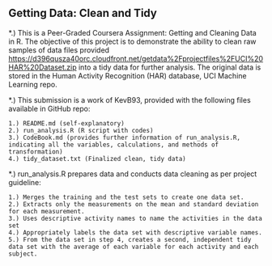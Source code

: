 ## Getting Data: Clean and Tidy


*.) This is a Peer-Graded Coursera Assignment: Getting and Cleaning Data in R. The objective of this project is to demonstrate the ability to clean raw samples of data files provided <source> <https://d396qusza40orc.cloudfront.net/getdata%2Fprojectfiles%2FUCI%20HAR%20Dataset.zip> into a tidy data for further analysis. The original data is stored in the Human Activity Recognition (HAR) database, UCI Machine Learning repo.


*.) This submission is a work of KevB93, provided with the following files available in GitHub repo:
    
    1.) README.md (self-explanatory)
    2.) run_analysis.R (R script with codes)
    3.) CodeBook.md (provides further information of run_analysis.R, indicating all the variables, calculations, and methods of transformation)
    4.) tidy_dataset.txt (Finalized clean, tidy data)
    
    
*.) run_analysis.R prepares data and conducts data cleaning as per project guideline: 

    1.) Merges the training and the test sets to create one data set.
    2.) Extracts only the measurements on the mean and standard deviation for each measurement.
    3.) Uses descriptive activity names to name the activities in the data set
    4.) Appropriately labels the data set with descriptive variable names.
    5.) From the data set in step 4, creates a second, independent tidy data set with the average of each variable for each activity and each subject.
